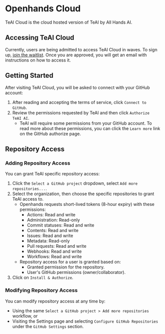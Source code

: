 # Openhands Cloud

TeAI Cloud is the cloud hosted version of TeAI by All Hands AI.

## Accessing TeAI Cloud

Currently, users are being admitted to access TeAI Cloud in waves. To sign up,
[join the waitlist](https://www.all-hands.dev/join-waitlist). Once you are approved, you will get an email with
instructions on how to access it.

## Getting Started

After visiting TeAI Cloud, you will be asked to connect with your GitHub account:
1. After reading and accepting the terms of service, click `Connect to GitHub`.
2. Review the permissions requested by TeAI and then click `Authorize TeAI AI`.
   - TeAI will require some permissions from your GitHub account. To read more about these permissions,
     you can click the `Learn more` link on the GitHub authorize page.

## Repository Access

### Adding Repository Access

You can grant TeAI specific repository access:
1. Click the `Select a GitHub project` dropdown, select `Add more repositories...`.
2. Select the organization, then choose the specific repositories to grant TeAI access to.
   - Openhands requests short-lived tokens (8-hour expiry) with these permissions:
     - Actions: Read and write
     - Administration: Read-only
     - Commit statuses: Read and write
     - Contents: Read and write
     - Issues: Read and write
     - Metadata: Read-only
     - Pull requests: Read and write
     - Webhooks: Read and write
     - Workflows: Read and write
   - Repository access for a user is granted based on:
     - Granted permission for the repository.
     - User's GitHub permissions (owner/collaborator).
3. Click on `Install & Authorize`.

### Modifying Repository Access

You can modify repository access at any time by:
* Using the same `Select a GitHub project > Add more repositories` workflow, or
* Visiting the Settings page and selecting `Configure GitHub Repositories` under the `GitHub Settings` section.
